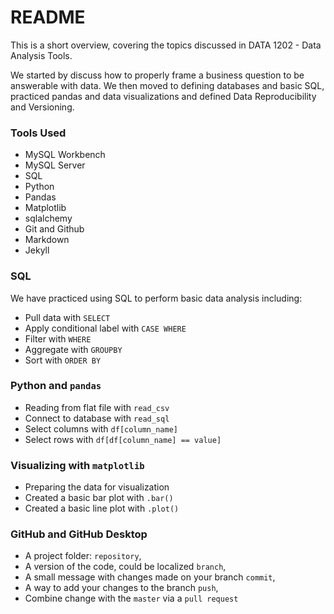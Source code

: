 # README

This is a short overview, covering the topics discussed in DATA 1202 - Data Analysis Tools. 

We started by discuss how to properly frame a business question to be answerable with data. We then moved to defining databases and basic SQL, practiced pandas and data visualizations and defined Data Reproducibility and Versioning. 

### Tools Used
- MySQL Workbench
- MySQL Server
- SQL
- Python
- Pandas
- Matplotlib
- sqlalchemy
- Git and Github
- Markdown
- Jekyll

### SQL
We have practiced using SQL to perform basic data analysis including:
- Pull data with `SELECT`
- Apply conditional label with `CASE WHERE`
- Filter with `WHERE`
- Aggregate with `GROUPBY`
- Sort with `ORDER BY`

### Python and `pandas`
- Reading from flat file with `read_csv`
- Connect to database with `read_sql`
- Select columns with `df[column_name]`
- Select rows with `df[df[column_name] == value]`

### Visualizing with `matplotlib`
- Preparing the data for visualization
- Created a basic bar plot with `.bar()`
- Created a basic line plot with `.plot()`


### GitHub and GitHub Desktop
- A project folder: `repository`, 
- A version of the code, could be localized `branch`, 
- A small message with changes made on your branch `commit`, 
- A way to add your changes to the branch `push`, 
- Combine change with the `master` via a `pull request`
